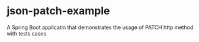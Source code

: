 # json-patch-example
A Spring Boot applicatin that demonstrates the usage of PATCH http method with tests cases

